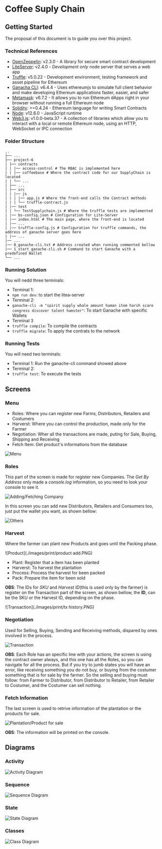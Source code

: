 
# Coffee Suply Chain

## Getting Started

The proposal of this document is to guide you over this project.

### Technical References

*  [OpenZeppelin](https://www.npmjs.com/package/openzeppelin-solidity): v2.3.0 - A library for secure smart contract development
*  [LiteServer](https://www.npmjs.com/package/lite-server): v2.4.0 - _Development only_ node server that serves a web app
*  [Truffle](https://www.npmjs.com/package/truffle): v5.0.22 - Development environment, testing framework and asset pipeline for Ethereum
*  [Ganacha CLI](https://www.npmjs.com/package/ganache-cli): v6.4.4 - Uses ethereumjs to simulate full client behavior and make developing Ethereum applications faster, easier, and safer
*  [Metamask](https://metamask.io/): v6.7.2 - It allows you to run Ethereum dApps right in your browser without running a full Ethereum node
*  [Solidity](https://solidity.readthedocs.io): >=0.4.24 - Ethereum language for writing Smart Contracts
*  [Node](https://nodejs.org): v12.6.0 - JavaScript runtime
*  [Web3.js](https://web3js.readthedocs.io): v1.0.0-beta.37 - A collection of libraries which allow you to interact with a local or remote Ethereum node, using an HTTP, WebSocket or IPC connection

### Folder Structure

```
..
├── ...
├── project-6
| ├── contracts
| | |── access-control # The RBAC is implemented here
| | |── coffeebase # Where the contract code for our SupplyChain is located
| | └── ...
| ├── ...
| ├── src
| | |── js
| | | |── app.js # Where the front-end calls the Contract methods
| | | └── truffle-contract.js
| |── test
| | └── TestSupplychain.js # Where the truffle tests are implemented
| |── bs-config.json # Configuration for Lite-Server
| |── index.html # The main page, where the front-end is located
| |── ...
| |── truffle-config.js # Configuration for truffle commands, the address of ganache server goes here
| |── ...
|── ...
|── 0_ganache-cli.txt # Address created when running commented bellow
|── 1_start_ganache-cli.sh # Command to start Ganache with a predefined Wallet
└── ...
```

### Running Solution

You will nedd three terminals:

- Terminal 1:
-  `npm run dev`: to start the litea-server
- Terminal 2:
-  `ganache-cli -m "spirit supply whale amount human item harsh scare congress discover talent hamster"`: To start Ganache with specific Wallets
- Terminal 3
-  `truffle compile`: To compile the contracts
-  `truffle migrate`: To apply the contrats to the network

### Running Tests

You will need two terminals:

- Terminal 1: Run the ganache-cli command showed above
- Terminal 2:
-  `truffle test`: To execute the tests

## Screens

### Menu

-  Roles: Where you can register new Farms, Distributors, Retailers and Costumers
-  Harverst: Where you can control the production, made only for the Farmer
-  Negotiation: Wher all the transactions are made, puting for Sale, Buying, Shipping and Receiving
-  Fetch Item: Get product's informations from the database

![Menu](./images/print/menu.PNG)

### Roles

This part of the screen is made for register new Companies. The *Get By Address* only made a *console.log* information, so you need to look your console to see it.

![Adding/Fetching Company](./images/print/company.PNG)

In this screen you can add new Distributors, Retailers and Consumers too, just put the wallet you want, as shown bellow:

![Others](./images/print/others.PNG)

### Harvest

Where the farmer can plant new Products and goes until the Packing phase.

 ![Product](./images/print/product add.PNG)

-  Plant: Register that a item has been planted
-  Harverst: To harvest the plantation
-  Process: Process the harvest for been packed
-  Pack: Prepare the item for been sold

**OBS**: The IDs for *SKU* and *Harvest ID*(this is used only by the farmer) is register on the Transaction  part of the screen, as shown bellow, the **ID**, can be the SKU or the Harvest ID, depending on the phase.

 ![Transaction](./images/print/tx history.PNG)

### Negotiation

Used for Selling, Buying, Sending and Receiving methods, dispared by ones involved in the process.

 ![Transaction](./images/print/workflow.PNG)

**OBS**: Each Role has an specific line with your actions, the screen is using the contract owner always, and this one has all the Roles, so you can navigate for all the process. But if you try to jumb states you will have an error, like receiving something you do not buy, or buying from the costumer something that is for sale by the farmer.  So the selling and buying must follow: from Farmer to Distributor, from Distributor to Retailer, from Retailer to Costumer, and the Costumer can sell nothing.

### Fetch Information

The last screen is used to retrive information of the plantation or the products for sale.

 ![Plantation/Product for sale](./images/print/fetch.PNG)

**OBS**: The information will be printed on the console.

## Diagrams

### Activity

![Activity Diagram](./images/uml_activity.png)

### Sequence

![Sequence Diagram](./images/uml_sequence.png)

### State

![State Diagram](./images/uml_state.png)

### Classes

![Class Diagram](./images/uml_class.png)
